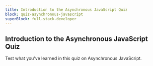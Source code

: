 ```yaml
---
title: Introduction to the Asynchronous JavaScript Quiz
block: quiz-asynchronous-javascript
superBlock: full-stack-developer
---
```


## Introduction to the Asynchronous JavaScript Quiz

Test what you've learned in this quiz on Asynchronous JavaScript.
